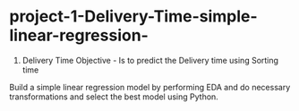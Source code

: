 # project-1-Delivery-Time-simple-linear-regression-
1. Delivery Time 
	Objective  - Is to predict the Delivery time using Sorting time

Build a simple linear regression model by performing EDA and do necessary transformations and select the best model using Python.
